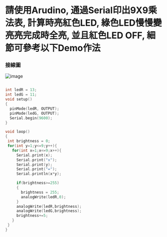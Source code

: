 # 請使用Arudino, 通過Serial印出9X9乘法表, 計算時亮紅色LED, 綠色LED慢慢變亮亮完成時全亮, 並且紅色LED OFF, 細節可參考以下Demo作法
### 接線圖
![image](https://user-images.githubusercontent.com/17948436/134793396-8d58f139-b4d7-4fbf-9ac4-fe545f9d604f.png)

```c

int ledR = 13;
int ledG = 11;
void setup()
{
  pinMode(ledR, OUTPUT);
  pinMode(ledG, OUTPUT);
  Serial.begin(9600);
}

void loop()
{     
 int brightness = 0;
 for(int y=1;y<=9;y++){
   for(int x=1;x<=9;x++){
     Serial.print(x);
     Serial.print("x");
     Serial.print(y);
     Serial.print("=");
     Serial.println(x*y);

     if(brightness>=255)
     {
       brightness = 255;
       analogWrite(ledR,0);
     }
     analogWrite(ledR,brightness);
     analogWrite(ledG,brightness);
     brightness+=5;
   }
 }
}
```

